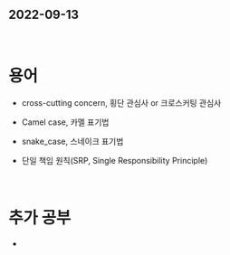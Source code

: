 ## 2022-09-13
<br/>

# 용어
- cross-cutting concern, 횡단 관심사 or 크로스커팅 관심사

- Camel case, 카멜 표기법

- snake_case, 스네이크 표기법

- 단일 책임 원칙(SRP, Single Responsibility Principle)

<br/>

# 추가 공부
- 